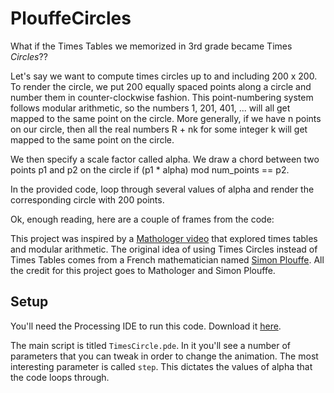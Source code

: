 # PlouffeCircles
What if the Times Tables we memorized in 3rd grade became Times *Circles*??

Let's say we want to compute times circles up to and including 200 x 200. To render the circle, we put 200 equally spaced points along a circle and number them in counter-clockwise fashion. This point-numbering system follows modular arithmetic, so the numbers 1, 201, 401, ... will all get mapped to the same point on the circle. More generally, if we have n points on our circle, then all the real numbers R + nk for some integer k will get mapped to the same point on the circle.

We then specify a scale factor called alpha. We draw a chord between two points p1 and p2 on the circle if (p1 * alpha) mod num_points == p2.

In the provided code, loop through several values of alpha and render the corresponding circle with 200 points.

Ok, enough reading, here are a couple of frames from the code:

This project was inspired by a [Mathologer video](https://www.youtube.com/watch?v=qhbuKbxJsk8&t=333s&ab_channel=Mathologer) that explored times tables and modular arithmetic. The original idea of using Times Circles instead of Times Tables comes from a French mathematician named [Simon Plouffe](https://en.wikipedia.org/wiki/Simon_Plouffe). All the credit for this project goes to Mathologer and Simon Plouffe.


## Setup
You'll need the Processing IDE to run this code. Download it [here](https://processing.org/download).

The main script is titled ```TimesCircle.pde```. In it you'll see a number of parameters that you can tweak in order to change the animation. The most interesting parameter is called ```step```. This dictates the values of alpha that the code loops through.
